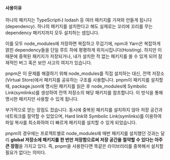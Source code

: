 #### 사용이유

하나의 패키지는 TypeScript나 lodash 등 여러 패키지를 가져와 만들게 됩니다(dependency). 하나의 패키지를 설치한다고 해도 실제로는 꼬리에 꼬리를 무는 dependency 패키지까지 모두 설치하는 셈입니다.

이를 모두 node_modules에 저장하면 복잡하고 무겁기에, npm과 Yarn은 복잡하게 얽힌 dependency들을 단일 루트 하에 평평하게 위치시킵니다(Hoisting). 하지만 이때문에 중복된 패키지가 저장되거나, 내가 설치한 적 없는 패키지를 쓸 수 있게 되어 잠재적인 버그 혹은 보안 사고의 여지가 있습니다.

pnpm은 이 문제를 해결하기 위해 node_modules를 직접 설치하는 대신, 전역 저장소(Virtual Store)에서 패키지를 공유하는 구조를 사용합니다. pnpm이 패키지를 설치할 때, package.json에 명시된 패키지를 읽은 후 node_modules에 Symbolic Link(symlinks)를 생성하여 전역 저장소의 해당 패키지를 참조합니다. 이 방식을 통해 명시한 패키지만 사용할 수 있게 됩니다.

부가적으로 얻는 장점도 컸습니다. 동시에 중복된 패키지를 설치하지 않아 저장 공간과 네트워크를 절약할 수 있었으며, Hard link와 Symbolic Link(symlinks)를 이용하여 파일 복사를 최소화하여 더 빠르게 패키지를 설치할 수 있게 되었습니다.

pnpm의 경우에는 프로젝트별로 node_modules에 매번 패키지를 설치했던 것과는 달리 **global 저장소에 패키지를 한 번만 저장함으로써 저장 공간을 절약할 수 있다는 아주 큰 장점**을 가지고 있다.
즉, pnpm을 사용한다면 똑같은 라이브러리를 중복해서 설치할 필요가 없다는 의미다.